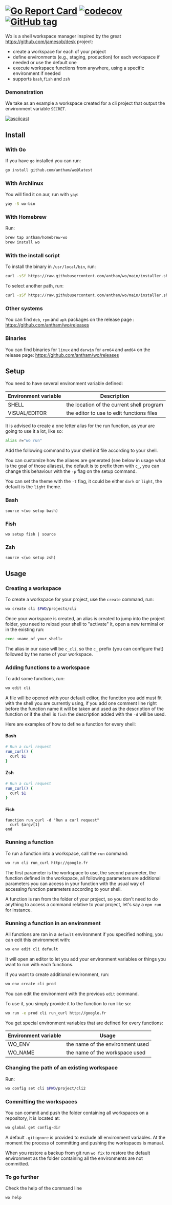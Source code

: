 # [![Go Report Card](https://goreportcard.com/badge/github.com/antham/wo)](https://goreportcard.com/report/github.com/antham/wo) [![codecov](https://codecov.io/gh/antham/wo/graph/badge.svg?token=l5zT9434GU)](https://codecov.io/gh/antham/wo) [![GitHub tag](https://img.shields.io/github/tag/antham/wo.svg)]()

Wo is a shell workspace manager inspired by the great https://github.com/jamesob/desk project:
* create a workspace for each of your project
* define environments (e.g., staging, production) for each workspace if needed or use the default one
* execute workspace functions from anywhere, using a specific environment if needed
* supports `bash`,`fish` and `zsh`

### Demonstration

We take as an example a workspace created for a cli project that output the environment variable `SECRET`.

[![asciicast](https://asciinema.org/a/yGEwo4mv3bNcmTM3YC0oD4kfN.svg)](https://asciinema.org/a/yGEwo4mv3bNcmTM3YC0oD4kfN)

## Install

### With Go

If you have `go` installed you can run:

``` sh
go install github.com/antham/wo@latest
```

### With Archlinux

You will find it on aur, run with `yay`:

``` sh
yay -S wo-bin
```

### With Homebrew

Run:

``` sh
brew tap antham/homebrew-wo
brew install wo
```

### With the install script

To install the binary in `/usr/local/bin`, run:

``` sh
curl -sSf https://raw.githubusercontent.com/antham/wo/main/installer.sh | sudo sh
```

To select another path, run:

``` sh
curl -sSf https://raw.githubusercontent.com/antham/wo/main/installer.sh | sh -s -- -o "<install_path>"
```

### Other systems

You can find `deb`, `rpm` and `apk` packages on the release page : https://github.com/antham/wo/releases

### Binaries

You can find binaries for `linux` and `darwin` for `arm64` and `amd64` on the release page: https://github.com/antham/wo/releases

## Setup

You need to have several environment variable defined:

| Environment variable | Description                               |
|----------------------|-------------------------------------------|
| SHELL                | the location of the current shell program |
| VISUAL/EDITOR        | the editor to use to edit functions files |

It is advised to create a one letter alias for the run function, as your are going to use it a lot, like so:
``` sh
alias r="wo run"
```

Add the following command to your shell init file according to your shell.

You can customize how the aliases are generated (see below in usage what is the goal of those aliases), the default is to prefix them with `c_`, you can change this behaviour with the `-p` flag on the setup command.

You can set the theme with the `-t` flag, it could be either `dark` or `light`, the default is the `light` theme.

### Bash

`source <(wo setup bash)`

### Fish

`wo setup fish | source`

### Zsh

`source <(wo setup zsh)`

## Usage

### Creating a workspace

To create a workspace for your project, use the `create` command, run:
``` sh
wo create cli $PWD/projects/cli
```

Once your workspace is created, an alias is created to jump into the project folder, you need to reload your shell to "activate" it, open a new terminal or in the existing run:

``` sh
exec <name_of_your_shell>
```

The alias in our case will be `c_cli`, so the `c_` prefix (you can configure that) followed by the name of your workspace.


### Adding functions to a workspace

To add some functions, run:

``` sh
wo edit cli
```

A file will be opened with your default editor, the function you add must fit with the shell you are currently using, if you add one comment line right before the function name it will be taken and used as the description of the function or if the shell is `fish` the description added with the `-d` will be used.

Here are examples of how to define a function for every shell:

#### Bash
``` bash
# Run a curl request
run_curl() {
  curl $1
}
```

#### Zsh

``` zsh
# Run a curl request
run_curl() {
  curl $1
}
```

#### Fish

``` fish
function run_curl -d "Run a curl request"
  curl $argv[1]
end
```

### Running a function

To run a function into a workspace, call the `run` command:

``` sh
wo run cli run_curl http://google.fr
```

The first parameter is the workspace to use, the second parameter, the function defined in the workspace, all following parameters are additional parameters you can access in your function with the usual way of accessing function parameters according to your shell.


A function is ran from the folder of your project, so you don't need to do anything to access a command relative to your project, let's say a `npm run` for instance.

### Running a function in an environment

All functions are ran in a `default` environment if you specified nothing, you can edit this environment with:

``` sh
wo env edit cli default
```

It will open an editor to let you add your environment variables or things you want to run with each functions.

If you want to create additional environment, run:

``` sh
wo env create cli prod
```

You can edit the environment with the previous `edit` command.

To use it, you simply provide it to the function to run like so:

``` sh
wo run -e prod cli run_curl http://google.fr
```

You get special environment variables that are defined for every functions:

| Environment variable | Usage                            |
|----------------------|----------------------------------|
| WO_ENV               | the name of the environment used |
| WO_NAME              | the name of the workspace used   |

### Changing the path of an existing workspace

Run:

``` sh
wo config set cli $PWD/project/cli2
```

### Committing the workspaces

You can commit and push the folder containing all workspaces on a repository, it is located at:

``` sh
wo global get config-dir
```

A default `.gitignore` is provided to exclude all environment variables. At the moment the process of committing and pushing the workspaces is manual. 

When you restore a backup from git run `wo fix` to restore the default environment as the folder containing all the environments are not committed.

### To go further

Check the help of the command line

``` sh
wo help
```
